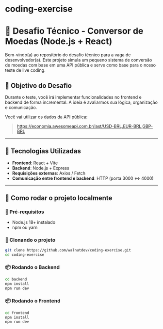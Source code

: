 # coding-exercise

# 💱 Desafio Técnico - Conversor de Moedas (Node.js + React)

Bem-vindo(a) ao repositório do desafio técnico para a vaga de desenvolvedor(a). Este projeto simula um pequeno sistema de conversão de moedas com base em uma API pública e serve como base para o nosso teste de live coding.

## 📝 Objetivo do Desafio

Durante o teste, você irá implementar funcionalidades no frontend e backend de forma incremental. A ideia é avaliarmos sua lógica, organização e comunicação.

Você vai utilizar os dados da API pública:
> https://economia.awesomeapi.com.br/last/USD-BRL,EUR-BRL,GBP-BRL

---

## 🧰 Tecnologias Utilizadas

- **Frontend**: React + Vite
- **Backend**: Node.js + Express
- **Requisições externas**: Axios / Fetch
- **Comunicação entre frontend e backend**: HTTP (porta 3000 ↔ 4000)

---

## 🚀 Como rodar o projeto localmente

### 🔧 Pré-requisitos

- Node.js 18+ instalado
- npm ou yarn

### 📁 Clonando o projeto

```bash
git clone https://github.com/walnutdev/coding-exercise.git
cd coding-exercise
```

### 📦 Rodando o Backend

```bash
cd backend
npm install
npm run dev
```

### 📦 Rodando o Frontend

```bash
cd frontend
npm install
npm run dev
```
